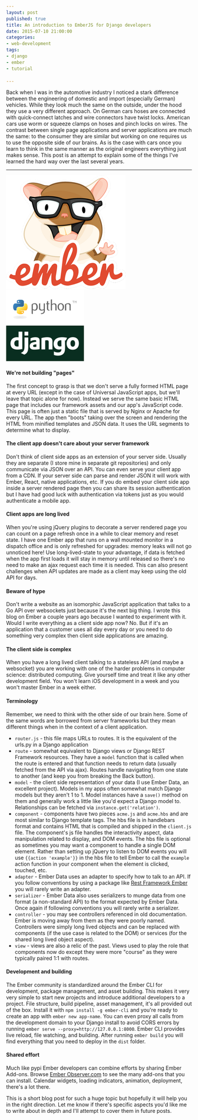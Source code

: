 ```yaml
---
layout: post
published: true
title: An introduction to EmberJS for Django developers
date: 2015-07-10 21:00:00
categories:
- web-development
tags:
- django
- ember
- tutorial

---
```


Back when I was in the automotive industry I noticed a stark difference between the engineering of domestic and import (especially German) vehicles. While they look much the same on the outside, under the hood they use a very different approach. On German cars hoses are connected with quick-connect latches and wire connectors have twist locks. American cars use worm or squeeze clamps on hoses and pinch locks on wires. The contrast between single page applications and server applications are much the same: to the consumer they are similar but working on one requires us to use the opposite side of our brains. As is the case with cars once you learn to think in the same manner as the original engineers everything just makes sense. This post is an attempt to explain some of the things I&#39;ve learned the hard way over the last several years.

---


![ember.png](/assets/blog/ember.png)
![django.png](/assets/blog/django.png)

#### We're not building "pages"
The first concept to grasp is that we don't serve a fully formed HTML page at every URL (except in the case of Universal JavaScript apps, but we'll leave that topic alone for now). Instead we serve the same basic HTML page that includes our framework assets and our app's JavaScript code. This page is often just a static file that is served by Nginx or Apache for every URL. The app then "boots" taking over the screen and rendering the HTML from minified templates and JSON data. It uses the URL segments to determine what to display.

#### The client app doesn't care about your server framework
Don't think of client side apps as an extension of your server side. Usually they are separate (I store mine in separate git repositories) and only communicate via JSON over an API. You can even serve your client app from a CDN. If your server side can parse and render JSON it will work with Ember, React, native applications, etc. If you do embed your client side app inside a server rendered page then you can share its session authentication but I have had good luck with authentication via tokens just as you would authenticate a mobile app.

#### Client apps are long lived
When you're using jQuery plugins to decorate a server rendered page you can count on a page refresh once in a while to clear memory and reset state. I have one Ember app that runs on a wall mounted monitor in a dispatch office and is only refreshed for upgrades: memory leaks will not go unnoticed here! Use long-lived-state to your advantage, if data is fetched when the app first loads it will stay in memory until released so there's no need to make an ajax request each time it is needed. This can also present challenges when API updates are made as a client may keep using the old API for days.

#### Beware of hype
Don't write a website as an isomorphic JavaScript application that talks to a Go API over websockets just because it's the next big thing. I wrote this blog on Ember a couple years ago because I wanted to experiment with it. Would I write everything as a client side app now? No. But if it's an application that a customer uses all day every day or you need to do something very complex then client side applications are amazing.

#### The client side is complex
When you have a long lived client talking to a stateless API (and maybe a websocket) you are working with one of the harder problems in computer science: distributed computing. Give yourself time and treat it like any other development field. You won't learn iOS development in a week and you won't master Ember in a week either.

#### Terminology
Remember, we need to think with the other side of our brain here. Some of the same words are borrowed from server frameworks but they mean different things when in the context of a client application.

* `router.js` - this file maps URLs to routes. It is the equivalent of the urls.py in a Django application
* `route` - somewhat equivalent to Django views or Django REST Framework resources. They have a `model` function that is called when the route is entered and that function needs to return data (usually fetched from the API via ajax). Routes handle navigating from one state to another (and keep you from breaking the Back button).
* `model` - the client side representation of your data (I use Ember Data, an excellent project). Models in my apps often somewhat match Django models but they aren't 1 to 1. Model instances have a `save()` method on them and generally work a little like you'd expect a Django model to. Relationships can be fetched via `instance.get('relation')`.
* `component` - components have two pieces `acme.js` and `acme.hbs` and are most similar to Django template tags. The hbs file is in handlebars format and contains HTML that is compiled and shipped in the `client.js` file. The component's js file handles the interactivity aspect, data manipulation related to display, and DOM events. The hbs file is optional as sometimes you may want a component to handle a single DOM element. Rather than setting up jQuery to listen to DOM events you will use `{{action 'example'}}` in the hbs file to tell Ember to call the `example` action function in your component when the element is clicked, touched, etc.
* `adapter` - Ember Data uses an adapter to specify how to talk to an API. If you follow conventions by using a package like [Rest Framework Ember](https://github.com/django-json-api/rest_framework_ember) you will rarely write an adapter.
* `serializer` - Ember Data also uses serializers to munge data from one format (a non-standard API) to the format expected by Ember Data. Once again if following conventions you will rarely write a serializer.
* `controller` - you may see controllers referenced in old documentation. Ember is moving away from them as they were poorly named. Controllers were simply long lived objects and can be replaced with components (if the use case is related to the DOM) or services (for the shared long lived object aspect).
* `view` - views are also a relic of the past. Views used to play the role that components now do except they were more "course" as they were typically paired 1:1 with routes.

#### Development and building
The Ember community is standardized around the Ember CLI for development, package management, and asset building. This makes it very very simple to start new projects and introduce additional developers to a project. File structure, build pipeline, asset management, it's all provided out of the box. Install it with `npm install -g ember-cli` and you're ready to create an app with `ember new app-name`. You can even proxy all calls from the development domain to your Django install to avoid CORS errors by running `ember serve --proxy=http://127.0.0.1:8000`. Ember CLI provides live reload, file watching, and building. After running `ember build` you will find everything that you need to deploy in the `dist` folder.

#### Shared effort
Much like pypi Ember developers can combine efforts by sharing Ember Add-ons. Browse [Ember Observer.com](http://emberobserver.com) to see the many add-ons that you can install. Calendar widgets, loading indicators, animation, deployment, there's a lot there.

This is a short blog post for such a huge topic but hopefully it will help you in the right direction. Let me know if there's specific aspects you'd like me to write about in depth and I'll attempt to cover them in future posts.
